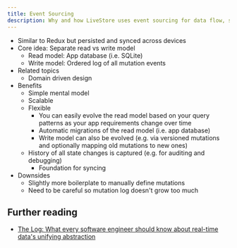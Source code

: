 ```yaml
---
title: Event Sourcing
description: Why and how LiveStore uses event sourcing for data flow, syncing and migrations.
---
```


- Similar to Redux but persisted and synced across devices
- Core idea: Separate read vs write model
  - Read model: App database (i.e. SQLite)
  - Write model: Ordered log of all mutation events
- Related topics
  - Domain driven design
- Benefits
  - Simple mental model
  - Scalable
  - Flexible
    - You can easily evolve the read model based on your query patterns as your app requirements change over time
	- Automatic migrations of the read model (i.e. app database)
    - Write model can also be evolved (e.g. via versioned mutations and optionally mapping old mutations to new ones)
  - History of all state changes is captured (e.g. for auditing and debugging)
	- Foundation for syncing
- Downsides
  - Slightly more boilerplate to manually define mutations
  - Need to be careful so mutation log doesn't grow too much

## Further reading

- [The Log: What every software engineer should know about real-time data's unifying abstraction](https://engineering.linkedin.com/distributed-systems/log-what-every-software-engineer-should-know-about-real-time-datas-unifying)